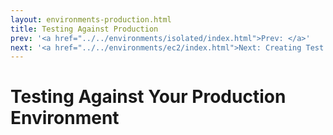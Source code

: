 ```yaml
---
layout: environments-production.html
title: Testing Against Production
prev: '<a href="../../environments/isolated/index.html">Prev: </a>'
next: '<a href="../../environments/ec2/index.html">Next: Creating Test Environments On Amazon EC2</a>'
---
```


# Testing Against Your Production Environment